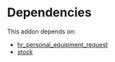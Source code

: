 # Dependencies

This addon depends on:

- [hr_personal_equipment_request](https://github.com/bringout/oca-technical)
- [stock](https://github.com/bringout/oca-ocb-warehouse/tree/f7f834405e26b3f1b9786c04a4a652fd978abd14/odoo-bringout-oca-ocb-stock)
